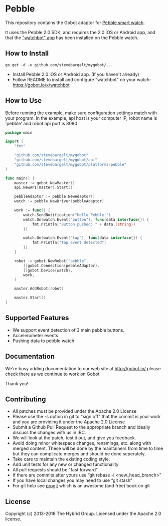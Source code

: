 # Pebble

This repository contains the Gobot adaptor for [Pebble smart watch](http://getpebble.com/).

It uses the Pebble 2.0 SDK, and requires the 2.0 iOS or Android app, and that the ["watchbot" app](https://gobot.io/x/watchbot) has been installed on the Pebble watch.

## How to Install

```
go get -d -u github.com/stevebargelt/mygobot/...
```

- Install Pebble 2.0 iOS or Android app. (If you haven't already)
- Follow README to install and configure "watchbot" on your watch: https://gobot.io/x/watchbot

## How to Use

Before running the example, make sure configuration settings match with your program. In the example, api host is your computer IP, robot name is 'pebble' and robot api port is 8080

```go
package main

import (
	"fmt"

	"github.com/stevebargelt/mygobot"
	"github.com/stevebargelt/mygobot/api"
	"github.com/stevebargelt/mygobot/platforms/pebble"
)

func main() {
	master := gobot.NewMaster()
	api.NewAPI(master).Start()

	pebbleAdaptor := pebble.NewAdaptor()
	watch := pebble.NewDriver(pebbleAdaptor)

	work := func() {
		watch.SendNotification("Hello Pebble!")
		watch.On(watch.Event("button"), func(data interface{}) {
			fmt.Println("Button pushed: " + data.(string))
		})

		watch.On(watch.Event("tap"), func(data interface{}) {
			fmt.Println("Tap event detected")
		})
	}

	robot := gobot.NewRobot("pebble",
		[]gobot.Connection{pebbleAdaptor},
		[]gobot.Device{watch},
		work,
	)

	master.AddRobot(robot)

	master.Start()
}

```

## Supported Features

- We support event detection of 3 main pebble buttons.
- Accelerometer events
- Pushing data to pebble watch

## Documentation

We're busy adding documentation to our web site at http://gobot.io/ please check there as we continue to work on Gobot

Thank you!

## Contributing

- All patches must be provided under the Apache 2.0 License
- Please use the -s option in git to "sign off" that the commit is your work and you are providing it under the Apache 2.0 License
- Submit a Github Pull Request to the appropriate branch and ideally discuss the changes with us in IRC.
- We will look at the patch, test it out, and give you feedback.
- Avoid doing minor whitespace changes, renamings, etc. along with merged content. These will be done by the maintainers from time to time but they can complicate merges and should be done seperately.
- Take care to maintain the existing coding style.
- Add unit tests for any new or changed functionality
- All pull requests should be "fast forward"
- If there are commits after yours use “git rebase -i <new_head_branch>”
- If you have local changes you may need to use “git stash”
- For git help see [progit](http://git-scm.com/book) which is an awesome (and free) book on git

## License

Copyright (c) 2013-2018 The Hybrid Group. Licensed under the Apache 2.0 license.
